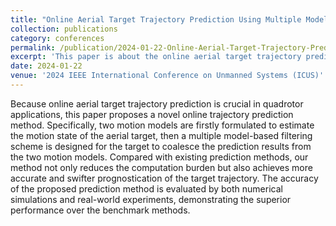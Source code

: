 ```yaml
---
title: "Online Aerial Target Trajectory Prediction Using Multiple Model-Based Filter"
collection: publications
category: conferences
permalink: /publication/2024-01-22-Online-Aerial-Target-Trajectory-Prediction
excerpt: 'This paper is about the online aerial target trajectory prediction.'
date: 2024-01-22
venue: '2024 IEEE International Conference on Unmanned Systems (ICUS)'
---
```

Because online aerial target trajectory prediction is crucial in quadrotor applications, this paper proposes a novel online trajectory prediction method. Specifically, two motion models are firstly formulated to estimate the motion state of the aerial target, then a multiple model-based filtering scheme is designed for the target to coalesce the prediction results from the two motion models. Compared with existing prediction methods, our method not only reduces the computation burden but also achieves more accurate and swifter prognostication of the target trajectory. The accuracy of the proposed prediction method is evaluated by both numerical simulations and real-world experiments, demonstrating the superior performance over the benchmark methods.
